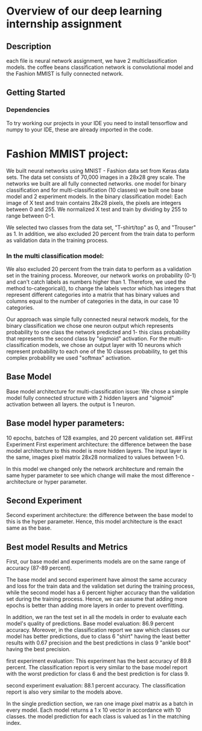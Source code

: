 # Overview of our deep learning internship assignment


## Description

each file is neural network assignment, we have 2 multiclassification models.
the coffee beans classification network is convolutional model and the Fashion MMIST is fully connected network.

## Getting Started

### Dependencies

To try working our projects in your IDE you need to install tensorflow and numpy to your IDE, these are already imported in the code.

# Fashion MMIST project:
We built neural networks using MNIST - Fashion data set from Keras data sets.
The data set consists of 70,000 images in a 28x28 grey scale.
The networks we built are all fully connected networks. one model for binary classification and for multi-classification (10 classes) we built one base model and 2 experiment models.
In the binary classification model:
Each image of X test and train contains 28x28 pixels, the pixels are integers between 0 and 255. 
We normalized X test and train by dividing by 255 to range between  0-1.

We selected two classes from the data set, "T-shirt/top" as 0, and "Trouser" as 1.
In addition, we also excluded 20 percent from the train data to perform as validation data in the training process.

### In the multi classification model:
We also excluded 20 percent from the train data to perform as a validation set in the training process.
Moreover, our network works on probability (0-1) and can't catch labels as numbers higher than 1.
Therefore, we used the method to-categorical(), to change the labels vector which has integers that represent different categories into a matrix that has binary values and columns equal to the number of categories in the data, in our case 10 categories.

Our approach was simple fully connected neural network models, for the binary classification we chose one neuron output which
represents probability to one class the network predicted and 1- this class probability that represents the second class by "sigmoid" activation.
For the multi-classification models, we chose an output layer with 10 neurons which represent probability to each one of the 10 classes probability, to get this complex probability we used "softmax" activation.

## Base Model
Base model architecture for multi-classification issue:
We chose a simple model fully connected structure with 2 hidden layers and "sigmoid" activation between all layers. the output is 1 neuron.

## Base model hyper parameters:
10 epochs, batches of 128 examples, and 20 percent validation set.
##First Experiment
First experiment architecture:
the difference between the base model architecture to this model is more hidden layers.
The input layer is the same, images pixel matrix 28x28 normalized to values between 1-0.

In this model we changed only the network architecture and remain the same hyper parameter to see which change will make the most difference - architecture or hyper parameter.

## Second Experiment
Second experiment architecture:
the difference between the base model to this is the hyper parameter.
Hence, this model architecture is the exact same as the base.

## Best model Results and Metrics
First, our base model and experiments models are on the same range of accuracy (87-89 percent).

The base model and second experiment have almost the same accuracy and loss for the train data and the validation set during the training process, while the second model has a 6 percent higher accuracy than the validation set during the training process.
Hence, we can assume that adding more epochs is better than adding more layers in order to prevent overfitting.

In addition, we ran the test set in all the models in order to evaluate each model's quality of predictions.
Base model evaluation:
86.9 percent accuracy.
Moreover, in the classification report we saw which classes our model has better predictions, due to class 6 "shirt" having the least better results with 0.67 precision and the best predictions in class 9 "ankle boot" having the best precision.

first experiment evaluation:
This experiment has the best accuracy of 89.8 percent.
The classification report is very similar to the base model report with the worst prediction for class 6 and the best prediction is for class 9.

second experiment evaluation:
88.1 percent accuracy.
The classification report is also very similar to the models above.

In the single prediction section, we ran one image pixel matrix as a batch in every model.
Each model returns a 1 x 10 vector in accordance with 10 classes. the model prediction for each class is valued as 1 in the matching index.
